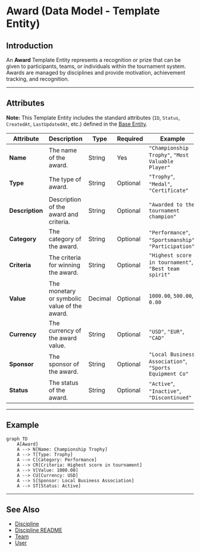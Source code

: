 # **Award** (Data Model - Template Entity)

## **Introduction**

An **Award** Template Entity represents a recognition or prize that can be given to participants, teams, or individuals within the tournament system. Awards are managed by disciplines and provide motivation, achievement tracking, and recognition.

---

## **Attributes**

**Note:** This Template Entity includes the standard attributes (`ID`, `Status`, `CreatedAt`, `LastUpdatedAt`, etc.) defined in the [Base Entity](../foundation/base_entity.md).

| Attribute       | Description                                       | Type     | Required | Example                                                                |
| --------------- | ------------------------------------------------- | -------- | -------- | ---------------------------------------------------------------------- |
| **Name**        | The name of the award.                            | String   | Yes      | `"Championship Trophy"`, `"Most Valuable Player"`                   |
| **Type**        | The type of award.                                | String   | Optional | `"Trophy"`, `"Medal"`, `"Certificate"`                              |
| **Description** | Description of the award and criteria.            | String   | Optional | `"Awarded to the tournament champion"`                                |
| **Category**    | The category of the award.                        | String   | Optional | `"Performance"`, `"Sportsmanship"`, `"Participation"`               |
| **Criteria**    | The criteria for winning the award.               | String   | Optional | `"Highest score in tournament"`, `"Best team spirit"`                |
| **Value**       | The monetary or symbolic value of the award.      | Decimal  | Optional | `1000.00`, `500.00`, `0.00`                                            |
| **Currency**    | The currency of the award value.                  | String   | Optional | `"USD"`, `"EUR"`, `"CAD"`                                            |
| **Sponsor**     | The sponsor of the award.                         | String   | Optional | `"Local Business Association"`, `"Sports Equipment Co"`              |
| **Status**      | The status of the award.                          | String   | Optional | `"Active"`, `"Inactive"`, `"Discontinued"`                           |

---

## **Example**

```mermaid
graph TD
    A[Award]
    A --> N[Name: Championship Trophy]
    A --> T[Type: Trophy]
    A --> C[Category: Performance]
    A --> CR[Criteria: Highest score in tournament]
    A --> V[Value: 1000.00]
    A --> CU[Currency: USD]
    A --> S[Sponsor: Local Business Association]
    A --> ST[Status: Active]
```

---

## **See Also**

- [Discipline](../discipline/discipline.md)
- [Discipline README](../discipline/README.md)
- [Team](../team/README.md)
- [User](../identity/account/account.md)
